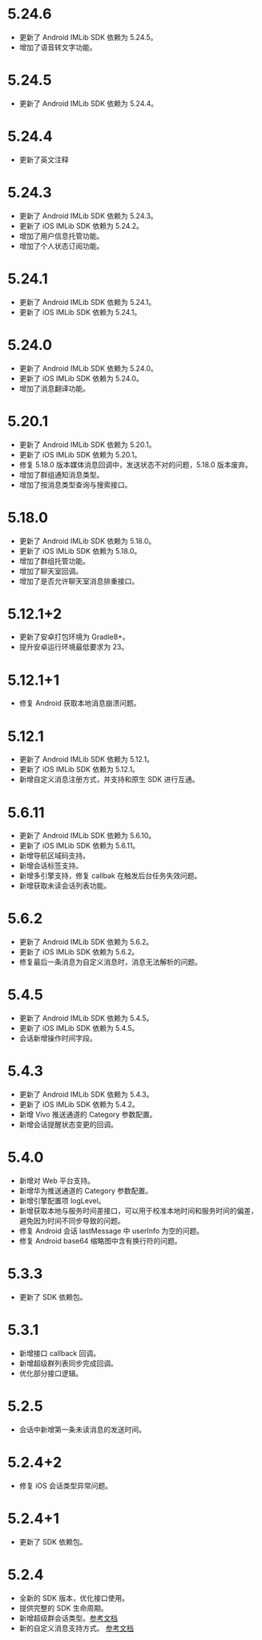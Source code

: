 # 5.24.6
* 更新了 Android IMLib SDK 依赖为 5.24.5。
* 增加了语音转文字功能。

# 5.24.5
* 更新了 Android IMLib SDK 依赖为 5.24.4。

# 5.24.4
* 更新了英文注释

# 5.24.3
* 更新了 Android IMLib SDK 依赖为 5.24.3。
* 更新了 iOS IMLib SDK 依赖为 5.24.2。
* 增加了用户信息托管功能。
* 增加了个人状态订阅功能。

# 5.24.1
* 更新了 Android IMLib SDK 依赖为 5.24.1。
* 更新了 iOS IMLib SDK 依赖为 5.24.1。

# 5.24.0
* 更新了 Android IMLib SDK 依赖为 5.24.0。
* 更新了 iOS IMLib SDK 依赖为 5.24.0。
* 增加了消息翻译功能。

# 5.20.1
* 更新了 Android IMLib SDK 依赖为 5.20.1。
* 更新了 iOS IMLib SDK 依赖为 5.20.1。
* 修复 5.18.0 版本媒体消息回调中，发送状态不对的问题，5.18.0 版本废弃。
* 增加了群组通知消息类型。
* 增加了按消息类型查询与搜索接口。

# 5.18.0
* 更新了 Android IMLib SDK 依赖为 5.18.0。
* 更新了 iOS IMLib SDK 依赖为 5.18.0。
* 增加了群组托管功能。
* 增加了聊天室回调。
* 增加了是否允许聊天室消息排重接口。

# 5.12.1+2
* 更新了安卓打包环境为 Gradle8+。
* 提升安卓运行环境最低要求为 23。

# 5.12.1+1
* 修复 Android 获取本地消息崩溃问题。

# 5.12.1
* 更新了 Android IMLib SDK 依赖为 5.12.1。
* 更新了 iOS IMLib SDK 依赖为 5.12.1。
* 新增自定义消息注册方式，并支持和原生 SDK 进行互通。


# 5.6.11
* 更新了 Android IMLib SDK 依赖为 5.6.10。
* 更新了 iOS IMLib SDK 依赖为 5.6.11。
* 新增导航区域码支持。
* 新增会话标签支持。
* 新增多引擎支持，修复 callbak 在触发后台任务失效问题。
* 新增获取未读会话列表功能。


# 5.6.2
* 更新了 Android IMLib SDK 依赖为 5.6.2。
* 更新了 iOS IMLib SDK 依赖为 5.6.2。
* 修复最后一条消息为自定义消息时，消息无法解析的问题。

# 5.4.5

* 更新了 Android IMLib SDK 依赖为 5.4.5。
* 更新了 iOS IMLib SDK 依赖为 5.4.5。
* 会话新增操作时间字段。


# 5.4.3

* 更新了 Android IMLib SDK 依赖为 5.4.3。
* 更新了 iOS IMLib SDK 依赖为 5.4.2。
* 新增 Vivo 推送通道的 Category 参数配置。
* 新增会话提醒状态变更的回调。

# 5.4.0

* 新增对 Web 平台支持。
* 新增华为推送通道的 Category 参数配置。
* 新增引擎配置项 logLevel。
* 新增获取本地与服务时间差接口，可以用于校准本地时间和服务时间的偏差，避免因为时间不同步导致的问题。
* 修复 Android 会话 lastMessage 中 userInfo 为空的问题。
* 修复 Android base64 缩略图中含有换行符的问题。

# 5.3.3

* 更新了 SDK 依赖包。

# 5.3.1

* 新增接口 callback 回调。
* 新增超级群列表同步完成回调。
* 优化部分接口逻辑。

# 5.2.5

* 会话中新增第一条未读消息的发送时间。

# 5.2.4+2

* 修复 iOS 会话类型异常问题。

# 5.2.4+1

* 更新了 SDK 依赖包。

# 5.2.4

* 全新的 SDK 版本，优化接口使用。
* 提供完整的 SDK 生命周期。
* 新增超级群会话类型。[参考文档](https://doc.rongcloud.cn/im/Flutter/5.X/noui/ultragroup/intro)
* 新的自定义消息支持方式。 [参考文档](https://doc.rongcloud.cn/im/Flutter/5.X/noui/message/introduction#自定义消息)
